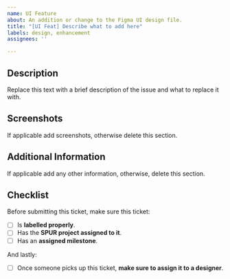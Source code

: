```yaml
---
name: UI Feature
about: An addition or change to the Figma UI design file.
title: "[UI Feat] Describe what to add here"
labels: design, enhancement
assignees: ''

---
```

## Description
Replace this text with a brief description of the issue and what to replace it with.

## Screenshots
If applicable add screenshots, otherwise delete this section.

## Additional Information
If applicable add any other information, otherwise, delete this section.

## Checklist
Before submitting this ticket, make sure this ticket:
- [ ] Is **labelled properly**.
- [ ] Has the **SPUR project assigned to it**.
- [ ] Has an **assigned milestone**.

And lastly:
- [ ] Once someone picks up this ticket, **make sure to assign it to a designer**.
